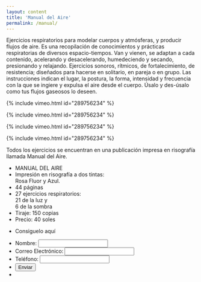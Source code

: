 ```yaml
---
layout: content
title: 'Manual del Aire'
permalink: /manual/
---
```

Ejercicios respiratorios para modelar cuerpos y atmósferas, y producir flujos de aire. Es una recopilación de conocimientos y prácticas respiratorias de diversos espacio-tiempos. Van y vienen, se adaptan a cada contenido, acelerando y desacelerando, humedeciendo y secando, presionando y relajando. Ejercicios sonoros, rítmicos, de fortalecimiento, de resistencia; diseñados para hacerse en solitario, en pareja o en grupo. Las instrucciones indican el lugar, la postura, la forma, intensidad y frecuencia con la que se ingiere y expulsa el aire desde el cuerpo. Úsalo y des-úsalo como tus flujos gaseosos lo deseen.

{% include vimeo.html id="289756234" %}

{% include vimeo.html id="289756234" %}

{% include vimeo.html id="289756234" %}

{% include vimeo.html id="289756234" %}

Todos los ejercicios se encuentran en una publicación impresa en risografía llamada Manual del Aire.

<div class="manual-table">
  <div class="manual-table-image-wrapper">
    <div class="manual-table-image"></div>
  </div>
  <div class="manual-table-info">
    <ul class="manual-table-info-list">
      <li>MANUAL DEL AIRE</li>
      <li>Impresión en risografía a dos tintas:<br>
        Rosa Fluor y Azul.</li>
      <li>44 páginas</li>
      <li>27 ejercicios respiratorios:<br>
        21 de la luz y<br>
        6 de la sombra</li>
      <li>Tiraje: 150 copias</li>
      <li>Precio: 40 soles</li>
    </ul>
    <ul id="my-manual-table-info-button" class="manual-table-info-list manual-table-info-button">
      <li>Consiguelo aquí</li>
    </ul>
  </div>
</div>

<div class="manual-table manual-form-table">
  <div class="manual-table-image-wrapper"></div>
  <div class="manual-table-info">
    <form id="my-form" class="manual-form" action="https://formspree.io/f/mayladrk" method="POST">
      <ul class="manual-table-info-list">
        <li>
          Nombre:
          <input type="text" name="name" required>
        </li>
        <li>
          Correo Electrónico:
          <input type="email" name="_replyto" required>
        </li>
        <li>
          Teléfono:
          <input type="tel" name="phone" required>
        </li>
        <li>
          <button id="my-form-button" class="manual-form-button" type="submit">Enviar</button>
        </li>
        <li id="my-form-status" class="manual-form-status"></li>
      </ul>
    </form>
  </div>
</div>

